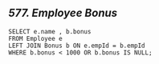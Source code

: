 *577. Employee Bonus*
-----------------------------------------------

```
SELECT e.name , b.bonus
FROM Employee e 
LEFT JOIN Bonus b ON e.empId = b.empId
WHERE b.bonus < 1000 OR b.bonus IS NULL;
```